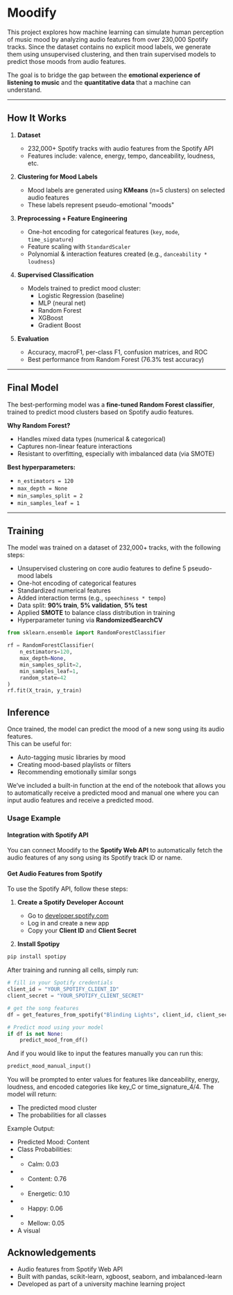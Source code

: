 # Moodify

This project explores how machine learning can simulate human perception of music mood by analyzing audio features from over 230,000 Spotify tracks. Since the dataset contains no explicit mood labels, we generate them using unsupervised clustering, and then train supervised models to predict those moods from audio features.

The goal is to bridge the gap between the **emotional experience of listening to music** and the **quantitative data** that a machine can understand.

---

## How It Works

1. **Dataset**  
   - 232,000+ Spotify tracks with audio features from the Spotify API  
   - Features include: valence, energy, tempo, danceability, loudness, etc.

2. **Clustering for Mood Labels**  
   - Mood labels are generated using **KMeans** (n=5 clusters) on selected audio features  
   - These labels represent pseudo-emotional "moods"

3. **Preprocessing + Feature Engineering**  
   - One-hot encoding for categorical features (`key`, `mode`, `time_signature`)  
   - Feature scaling with `StandardScaler`  
   - Polynomial & interaction features created (e.g., `danceability * loudness`)

4. **Supervised Classification**  
   - Models trained to predict mood cluster:  
     - Logistic Regression (baseline)  
     - MLP (neural net)  
     - Random Forest  
     - XGBoost  
     - Gradient Boost
 

5. **Evaluation**  
   - Accuracy, macroF1, per-class F1, confusion matrices, and ROC 
   - Best performance from Random Forest (76.3% test accuracy)

---

## Final Model

The best-performing model was a **fine-tuned Random Forest classifier**, trained to predict mood clusters based on Spotify audio features.

**Why Random Forest?**
- Handles mixed data types (numerical & categorical)
- Captures non-linear feature interactions
- Resistant to overfitting, especially with imbalanced data (via SMOTE)

**Best hyperparameters:**
- `n_estimators = 120`
- `max_depth = None`
- `min_samples_split = 2`
- `min_samples_leaf = 1`

---

## Training

The model was trained on a dataset of 232,000+ tracks, with the following steps:

- Unsupervised clustering on core audio features to define 5 pseudo-mood labels
- One-hot encoding of categorical features
- Standardized numerical features
- Added interaction terms (e.g., `speechiness * tempo`)
- Data split: **90% train**, **5% validation**, **5% test**
- Applied **SMOTE** to balance class distribution in training
- Hyperparameter tuning via **RandomizedSearchCV**

```python
from sklearn.ensemble import RandomForestClassifier

rf = RandomForestClassifier(
    n_estimators=120,
    max_depth=None,
    min_samples_split=2,
    min_samples_leaf=1,
    random_state=42
)
rf.fit(X_train, y_train)
```

## Inference

Once trained, the model can predict the mood of a new song using its audio features.  
This can be useful for:
- Auto-tagging music libraries by mood
- Creating mood-based playlists or filters
- Recommending emotionally similar songs

We’ve included a built-in function at the end of the notebook that allows you to automatically receive a predicted mood and manual one where you can input audio features and receive a predicted mood.

### Usage Example
#### Integration with Spotify API

You can connect Moodify to the **Spotify Web API** to automatically fetch the audio features of any song using its Spotify track ID or name.

#### Get Audio Features from Spotify

To use the Spotify API, follow these steps:

1. **Create a Spotify Developer Account**  
   - Go to [developer.spotify.com](https://developer.spotify.com/)
   - Log in and create a new app
   - Copy your **Client ID** and **Client Secret**

2. **Install Spotipy**

```bash
pip install spotipy
```

After training and running all cells, simply run:

```python
# fill in your Spotify credentials
client_id = "YOUR_SPOTIFY_CLIENT_ID"
client_secret = "YOUR_SPOTIFY_CLIENT_SECRET"

# get the song features
df = get_features_from_spotify("Blinding Lights", client_id, client_secret)

# Predict mood using your model
if df is not None:
    predict_mood_from_df() 
```

And if you would like to input the features manually you can run this:
```python
predict_mood_manual_input()
```

You will be prompted to enter values for features like danceability, energy, loudness, and encoded categories like key_C or time_signature_4/4. The model will return:
- The predicted mood cluster
- The probabilities for all classes

Example Output:
- Predicted Mood: Content
- Class Probabilities:
 - - Calm: 0.03
 - - Content: 0.76
 - - Energetic: 0.10
 - - Happy: 0.06
 - - Mellow: 0.05
 - A visual

## Acknowledgements
- Audio features from Spotify Web API
- Built with pandas, scikit-learn, xgboost, seaborn, and imbalanced-learn
- Developed as part of a university machine learning project


